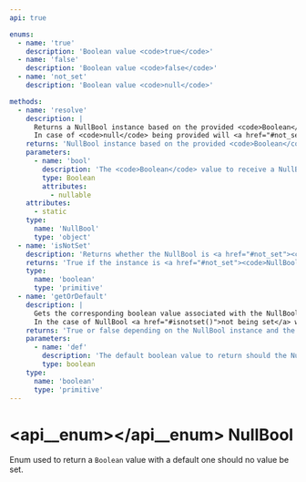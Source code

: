 ```yaml
---
api: true

enums:
  - name: 'true'
    description: 'Boolean value <code>true</code>'
  - name: 'false'
    description: 'Boolean value <code>false</code>'
  - name: 'not_set'
    description: 'Boolean value <code>null</code>'

methods:
  - name: 'resolve'
    description: |
      Returns a NullBool instance based on the provided <code>Boolean</code> value.<br>
      In case of <code>null</code> being provided will <a href="#not_set"><code>NullBool.NOT_SET</code></a> be returned, otherwise will the corresponding NullBool instance matching the Boolean value be returned.
    returns: 'NullBool instance based on the provided <code>Boolean</code> value.'
    parameters:
      - name: 'bool'
        description: 'The <code>Boolean</code> value to receive a NullBool instance for.'
        type: Boolean
        attributes:
          - nullable
    attributes:
      - static
    type:
      name: 'NullBool'
      type: 'object'
  - name: 'isNotSet'
    description: 'Returns whether the NullBool is <a href="#not_set"><code>NullBool.NOT_SET</code></a>.'
    returns: 'True if the instance is <a href="#not_set"><code>NullBool.NOT_SET</code></a>, otherwise false.'
    type:
      name: 'boolean'
      type: 'primitive'
  - name: 'getOrDefault'
    description: |
      Gets the corresponding boolean value associated with the NullBool instance.<br>
      In the case of NullBool <a href="#isnotset()">not being set</a> will the provided default value be returned.
    returns: 'True or false depending on the NullBool instance and the provided default value.'
    parameters:
      - name: 'def'
        description: 'The default boolean value to return should the NullBool instance be <a href="#not_set"><code>NullBool.NOT_SET</code></a>.'
        type: boolean
    type:
      name: 'boolean'
      type: 'primitive'
---
```


# <api__enum></api__enum> NullBool

Enum used to return a `Boolean` value with a default one should no value be set.
